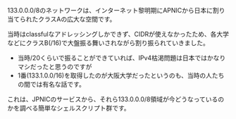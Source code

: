 133.0.0.0/8のネットワークは、インターネット黎明期にAPNICから日本に割り当てられたクラスAの広大な空間です。

当時はclassfulなアドレッシングしかできず、CIDRが使えなかったため、各大学などにクラスB(/16)で大盤振る舞いされながら割り振られていきました。

- 当時/20くらいで振ることができていれば、IPv4枯渇問題は日本ではかなりマシだったと思うのですが
- 1番(133.1.0.0/16)を取得したのが大阪大学だったというのも、当時の人たちの間では有名な話です。

これは、JPNICのサービスから、それら133.0.0.0/8領域が今どうなっているのかを調べる簡単なシェルスクリプト群です。
